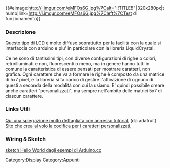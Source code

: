 {{\#eimage:<http://i.imgur.com/eMFOs6G.jpg%7Calt=>\"!!TITLE!!\"\|320x280px\|thumb\|link=<http://i.imgur.com/eMFOs6G.jpg%7Cleft%7CTest>
di funzionamento}}

### Descrizione

Questo tipo di LCD è molto diffuso soprattutto per la facilità con la
quale si interfaccia con arduino e piu\' in particolare con la libreria
LiquidCrystal.

Ce ne sono di tantissimi tipi, con diverse configurazioni di righe o
colori, retroilluminati e non, fluorescenti o meno, ma in genere hanno
tutti in comune la caratteristica di essere pensati per mostrare
caratteri, non grafica. Ogni carattere che va a formare le righe è
composto da una matrice di 5x7 pixel, e la libreria si fa carico di
gestire l\'attivazione di ognuno di questi a seconda della modalità con
cui la usiamo. E\' quindi possibile creare anche caratteri
\"personalizzati\", ma sempre nell\'ambito delle matrici 5x7 di ciascun
carattere.

### Links Utili

[Qui una spiegazione molto dettagliata con annesso
tutorial.](http://learn.adafruit.com/character-lcds) (da adafruit) [Sito
che crea al volo la codifica per i caratteri
personalizzati.](http://www.quinapalus.com/hd44780udg.html)

### Wiring & Sketch

[sketch Hello World dagli esempi di
Arduino.cc](https://www.arduino.cc/en/Tutorial/HelloWorld?from=Tutorial.LiquidCrystal)

[Category:Display](Category:Display "wikilink")
[Category:Appunti](Category:Appunti "wikilink")
